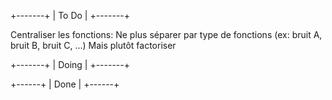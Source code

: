 +-------+
| To Do |
+-------+

Centraliser les fonctions:
	Ne plus séparer par type de fonctions (ex: bruit A, bruit B, bruit C, ...)
	Mais plutôt factoriser



+-------+
| Doing |
+-------+






+------+
| Done |
+------+